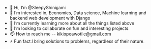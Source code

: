 - 👋 Hi, I’m @SleepyShinigami
- 👀 I’m interested in, Economics, Data science, Machine learning and backend web development with Django
- 🌱 I’m currently learning more about all the things listed above
- 💞️ I’m looking to collaborate on fun and interesting projects
- 📫 How to reach me -- kikiopeawotile@gmail.com
- ⚡ Fun fact:I bring solutions to problems, regardless of their nature.

<!---
SleepyShinigami/SleepyShinigami is a ✨ special ✨ repository because its `README.md` (this file) appears on your GitHub profile.
You can click the Preview link to take a look at your changes.
--->
